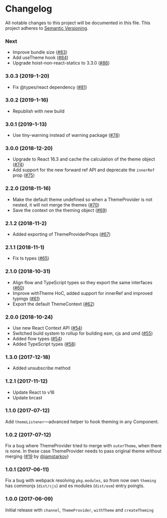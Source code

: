 # Changelog

All notable changes to this project will be documented in this file.
This project adheres to [Semantic Versioning](http://semver.org/).

### Next

- Improve bundle size ([#83](https://github.com/cssinjs/theming/pull/83))
- Add useTheme hook ([#84](https://github.com/cssinjs/theming/pull/84))
- Upgrade hoist-non-react-statics to 3.3.0 ([#86](https://github.com/cssinjs/theming/pull/86))

### 3.0.3 (2019-1-20)

- Fix @types/react dependency ([#81](https://github.com/cssinjs/theming/pull/81))

### 3.0.2 (2019-1-16)

- Republish with new build

### 3.0.1 (2019-1-13)

- Use tiny-warning instead of warning package ([#78](https://github.com/cssinjs/theming/pull/78))

### 3.0.0 (2018-12-20)

- Upgrade to React 16.3 and cache the calculation of the theme object ([#74](https://github.com/cssinjs/theming/pull/74))
- Add support for the new forward ref API and deprecate the `innerRef` prop ([#75](https://github.com/cssinjs/theming/pull/75))

### 2.2.0 (2018-11-16)

- Make the default theme undefined so when a ThemeProvider is not nested, it will not merge the themes ([#70](https://github.com/cssinjs/theming/pull/70))
- Save the context on the theming object ([#69](https://github.com/cssinjs/theming/pull/69))

### 2.1.2 (2018-11-2)

- Added exporting of ThemeProviderProps ([#67](https://github.com/cssinjs/theming/pull/67))

### 2.1.1 (2018-11-1)

- Fix ts types ([#65](https://github.com/cssinjs/theming/pull/65))

### 2.1.0 (2018-10-31)

- Align flow and TypeScript types so they export the same interfaces ([#60](https://github.com/cssinjs/theming/pull/60))
- Improve withTheme HoC, added support for innerRef and improved typings ([#61](https://github.com/cssinjs/theming/pull/61))
- Export the default ThemeContext ([#62](https://github.com/cssinjs/theming/pull/62))

### 2.0.0 (2018-10-24)

- Use new React Context API ([#54](https://github.com/cssinjs/theming/pull/54))
- Switched build system to rollup for building esm, cjs and umd ([#55](https://github.com/cssinjs/theming/pull/55))
- Added flow types ([#54](https://github.com/cssinjs/theming/pull/54))
- Added TypeScript types ([#58](https://github.com/cssinjs/theming/pull/58))

### 1.3.0 (2017-12-18)

- Added unsubscribe method

### 1.2.1 (2017-11-12)

- Update React to v16
- Update brcast

### 1.1.0 (2017-07-12)

Add `themeListener`—advanced helper to hook theming in any Component.

### 1.0.2 (2017-07-12)

Fix a bug where ThemeProvider tried to merge with `outerTheme`, when there is none. In these case ThemeProvider needs to pass original theme without merging ([#19][] by [@iamstarkov][])

[#19]: https://github.com/iamstarkov/theming/pull/19
[@iamstarkov]: https://github.com/iamstarkov/

### 1.0.1 (2017-06-11)

Fix a bug with webpack resolving `pkg.modules`, so from now own `theming` has commonjs (`dist/cjs`) and es modules (`dist/esm`) entry poingts.

### 1.0.0 (2017-06-09)

Initial release with `channel`, `ThemeProvider`, `withTheme` and `createTheming`
